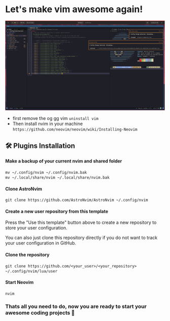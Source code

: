 # Let's make vim awesome again!

<img src="./screenshot.png" alt="screenshot"/>

- first remove the og gg vim `uninstall vim`
- Then install nvim in your machine `https://github.com/neovim/neovim/wiki/Installing-Neovim`

## 🛠️ Plugins Installation

#### Make a backup of your current nvim and shared folder

```shell
mv ~/.config/nvim ~/.config/nvim.bak
mv ~/.local/share/nvim ~/.local/share/nvim.bak
```

#### Clone AstroNvim

```shell
git clone https://github.com/AstroNvim/AstroNvim ~/.config/nvim
```

#### Create a new user repository from this template

Press the "Use this template" button above to create a new repository to store your user configuration.

You can also just clone this repository directly if you do not want to track your user configuration in GitHub.

#### Clone the repository

```shell
git clone https://github.com/<your_user>/<your_repository> ~/.config/nvim/lua/user
```

#### Start Neovim

```shell
nvim
```
### Thats all you need to do, now you are ready to start your awesome coding projects 🫰 
